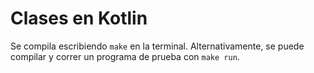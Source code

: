# Clases en Kotlin

Se compila escribiendo `make` en la terminal. Alternativamente, se puede compilar y correr un programa de prueba con `make run`.
